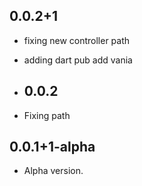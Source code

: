 ## 0.0.2+1

- fixing new controller path
- adding dart pub add vania
  
- ## 0.0.2

- Fixing path 

## 0.0.1+1-alpha

- Alpha version.
